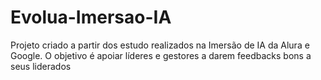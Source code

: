 # Evolua-Imersao-IA
Projeto criado a partir dos estudo realizados na Imersão de IA da Alura e Google. O objetivo é apoiar líderes e gestores a darem feedbacks bons a seus liderados
